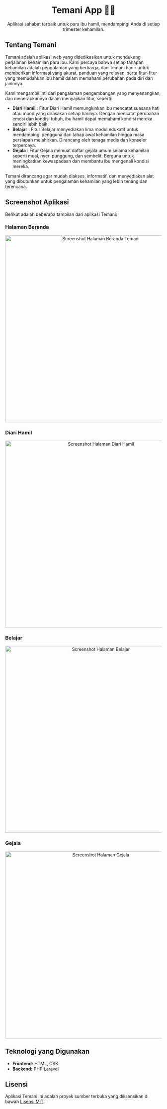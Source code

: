<h1 align="center">Temani App 🤰✨</h1>

<p align="center">
Aplikasi sahabat terbaik untuk para ibu hamil, mendampingi Anda di setiap trimester kehamilan.
</p>

## Tentang Temani

Temani adalah aplikasi web yang didedikasikan untuk mendukung perjalanan kehamilan para ibu. Kami percaya bahwa setiap tahapan kehamilan adalah pengalaman yang berharga, dan Temani hadir untuk memberikan informasi yang akurat, panduan yang relevan, serta fitur-fitur yang memudahkan ibu hamil dalam memahami perubahan pada diri dan janinnya.

Kami mengambil inti dari pengalaman pengembangan yang menyenangkan, dan menerapkannya dalam menyajikan fitur, seperti:

- **Diari Hamil** : Fitur Diari Hamil memungkinkan ibu mencatat suasana hati atau mood yang dirasakan setiap harinya. Dengan mencatat perubahan emosi dan kondisi tubuh, ibu hamil dapat memahami kondisi mereka sendiri lebih baik.
- **Belajar** : Fitur Belajar menyediakan lima modul edukatif untuk mendampingi pengguna dari tahap awal kehamilan hingga masa persiapan melahirkan. Dirancang oleh tenaga medis dan konselor terpercaya.
- **Gejala** : Fitur Gejala memuat daftar gejala umum selama kehamilan seperti mual, nyeri punggung, dan sembelit. Berguna untuk meningkatkan kewaspadaan dan membantu ibu mengenali kondisi mereka.

Temani dirancang agar mudah diakses, informatif, dan menyediakan alat yang dibutuhkan untuk pengalaman kehamilan yang lebih tenang dan terencana.

## Screenshot Aplikasi

Berikut adalah beberapa tampilan dari aplikasi Temani:

### Halaman Beranda
<p align="center">
<img src="https://drive.google.com/file/d/1i60ryNppjICtjZVK03FQfF3r8V_o_NwR/view?usp=drive_link" width="600" alt="Screenshot Halaman Beranda Temani">
</p>

### Diari Hamil
<p align="center">
<img src="https://drive.google.com/file/d/1q9Wa-K_IZnkWeqyXI3Ta_pFKHaAdUWAD/view?usp=drive_link" width="600" alt="Screenshot Halaman Diari Hamil">
</p>

### Belajar
<p align="center">
<img src="https://drive.google.com/file/d/1dMPsERDEWgiLVpgLo7p-xUimjf2YxB22/view?usp=drive_link" width="600" alt="Screenshot Halaman Belajar">
</p>

### Gejala
<p align="center">
<img src="https://drive.google.com/file/d/1nWjISfYw1gCvTRs2QSyvDnvltIXTWYZQ/view?usp=drive_link" width="600" alt="Screenshot Halaman Gejala">
</p>

## Teknologi yang Digunakan

* **Frontend:** HTML, CSS
* **Backend:** PHP Laravel

## Lisensi

Aplikasi Temani ini adalah proyek sumber terbuka yang dilisensikan di bawah [Lisensi MIT](https://opensource.org/licenses/MIT).
